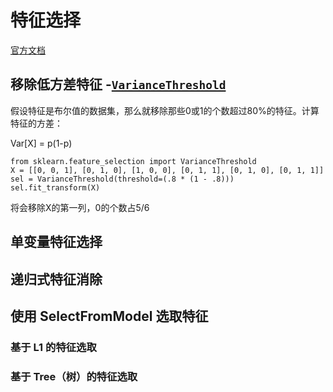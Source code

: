 # 特征选择

[官方文档](http://sklearn.apachecn.org/cn/0.19.0/modules/feature_selection.html)

## 移除低方差特征 -[`VarianceThreshold`](http://sklearn.apachecn.org/cn/0.19.0/modules/generated/sklearn.feature_selection.VarianceThreshold.html#sklearn.feature_selection.VarianceThreshold)  

假设特征是布尔值的数据集，那么就移除那些0或1的个数超过80%的特征。计算特征的方差：

Var[X] = p(1-p)

```
from sklearn.feature_selection import VarianceThreshold
X = [[0, 0, 1], [0, 1, 0], [1, 0, 0], [0, 1, 1], [0, 1, 0], [0, 1, 1]]
sel = VarianceThreshold(threshold=(.8 * (1 - .8)))
sel.fit_transform(X)
```

将会移除X的第一列，0的个数占5/6



## 单变量特征选择



## 递归式特征消除



## 使用 SelectFromModel 选取特征

### 基于 L1 的特征选取

### 基于 Tree（树）的特征选取

